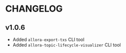 

# CHANGELOG

## v1.0.6

- Added `allora-export-txs` CLI tool
- Added `allora-topic-lifecycle-visualizer` CLI tool